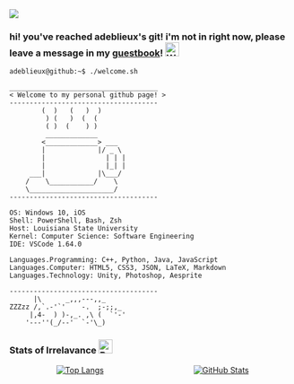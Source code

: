 <img align="center" src="https://github.com/saadeghi/saadeghi/blob/master/dino.gif" />

### hi! you've reached adeblieux's git! i'm not in right now, please leave a message in my [guestbook](https://github.com/adeblieux/adeblieux/issues/1)! <img src="https://raw.githubusercontent.com/Tarikul-Islam-Anik/Animated-Fluent-Emojis/master/Emojis/Animals/Wilted%20Flower.png" alt="Wilted Flower" width="25" height="25" />


```console
adeblieux@github:~$ ./welcome.sh
```
```
_____________________________________
< Welcome to my personal github page! >
------------------------------------- 
        (  )   (   )  )
         ) (   )  (  (
         ( )  (    ) )
         _____________
        <_____________> ___
        |             |/ _ \
        |               | | |
        |               |_| |
     ___|             |\___/
    /    \___________/    \
    \_____________________/
------------------------------------- 

OS: Windows 10, iOS
Shell: PowerShell, Bash, Zsh
Host: Louisiana State University
Kernel: Computer Science: Software Engineering
IDE: VSCode 1.64.0

Languages.Programming: C++, Python, Java, JavaScript
Languages.Computer: HTML5, CSS3, JSON, LaTeX, Markdown
Languages.Technology: Unity, Photoshop, Aesprite

------------------------------------- 
      |\      _,,,---,,_
ZZZzz /,`.-'`'    -.  ;-;;,_
     |,4-  ) )-,_. ,\ (  `'-'
    '---''(_/--'  `-'\_)  
```

### Stats of Irrelavance <img src="https://raw.githubusercontent.com/Tarikul-Islam-Anik/Animated-Fluent-Emojis/master/Emojis/Symbols/Bubbles.png" alt="Bubbles" width="25" height="25" />

<div style="display: flex; justify-content: space-between; width: 100%;">
  <!-- Most Used Languages -->
  <a href="https://github.com/adeblieux/convoychat" style="flex: 1; text-align: center;">
    <img src="https://github-readme-stats.vercel.app/api/top-langs/?username=adeblieux&layout=compact&hide=vue,php" alt="Top Langs" style="max-width: 45%; height: auto;" />
  </a>
  
  <!-- GitHub Stats -->
  <a href="https://github.com/adeblieux" style="flex: 1; text-align: center;">
    <img src="https://github-readme-stats.vercel.app/api?username=adeblieux&show_icons=true&cache_seconds=86400&theme=transparent&hide_repo=" alt="GitHub Stats" style="max-width: 45%; height: auto;" />
  </a>
</div>




